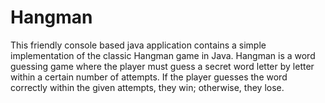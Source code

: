 # Hangman
 This friendly console based java application contains a simple implementation of the classic Hangman game in Java. Hangman is a word guessing game where the player must guess a secret word letter by letter within a certain number of attempts. If the player guesses the word correctly within the given attempts, they win; otherwise, they lose.
